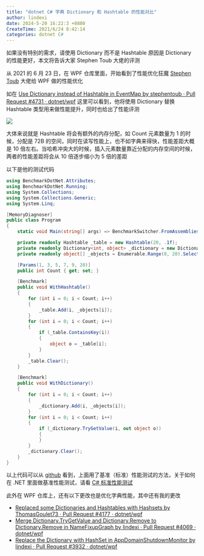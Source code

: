 ```yaml
---
title: "dotnet C# 字典 Dictionary 和 Hashtable 的性能对比"
author: lindexi
date: 2024-5-20 16:22:3 +0800
CreateTime: 2021/6/24 8:42:14
categories: dotnet C#
---
```


如果没有特别的需求，请使用 Dictionary 而不是 Hashtable 原因是 Dictionary 的性能更好，本文将告诉大家 Stephen Toub 大佬的评测

<!--more-->


<!-- CreateTime:2021/6/24 8:42:14 -->

<!-- 发布 -->

从 2021 的 6 月 23 日，在 WPF 仓库里面，开始看到了性能优化狂魔 [Stephen Toub](https://github.com/stephentoub) 大佬给 WPF 做的性能优化

如在 [Use Dictionary instead of Hashtable in EventMap by stephentoub · Pull Request #4731 · dotnet/wpf](https://github.com/dotnet/wpf/pull/4731 ) 这里可以看到，他将使用 Dictionary 替换 Hashtable 类型用来做性能提升，同时也给出了性能评测

<!-- ![](image/dotnet C# 字典 Dictionary 和 Hashtable 的性能对比/dotnet C# 字典 Dictionary 和 Hashtable 的性能对比0.png) -->

![](https://i.loli.net/2021/06/24/kXS16VgOjrLcqRi.jpg)

大体来说就是 Hashtable 将会有额外的内存分配，如 Count 元素数量为 1 的时候，分配是 72B 的空间，同时在读写性能上，也不如字典来得快，性能差距大概是 10 倍左右。当哈希冲突大的时候，插入元素数量靠近分配的内存空间的时候，两者的性能差距将会从 10 倍逐步缩小为 5 倍的差距

以下是他的测试代码

```csharp
using BenchmarkDotNet.Attributes;
using BenchmarkDotNet.Running;
using System.Collections;
using System.Collections.Generic;
using System.Linq;

[MemoryDiagnoser]
public class Program
{
    static void Main(string[] args) => BenchmarkSwitcher.FromAssemblies(new[] { typeof(Program).Assembly }).Run(args);

    private readonly Hashtable _table = new Hashtable(20, .1f);
    private readonly Dictionary<int, object> _dictionary = new Dictionary<int, object>(20);
    private readonly object[] _objects = Enumerable.Range(0, 20).Select(_ => new object()).ToArray();

    [Params(1, 3, 5, 7, 9, 20)]
    public int Count { get; set; }

    [Benchmark]
    public void WithHashtable()
    {
        for (int i = 0; i < Count; i++)
        {
            _table.Add(i, _objects[i]);
        }
        for (int i = 0; i < Count; i++)
        {
            if (_table.ContainsKey(i))
            {
                object o = _table[i];
            }
        }
        _table.Clear();
    }

    [Benchmark]
    public void WithDictionary()
    {
        for (int i = 0; i < Count; i++)
        {
            _dictionary.Add(i, _objects[i]);
        }
        for (int i = 0; i < Count; i++)
        {
            if (_dictionary.TryGetValue(i, out object o))
            {
            }
        }
        _dictionary.Clear();
    }
}
```

以上代码可以从 [github](https://github.com/dotnet/wpf/pull/4731) 看到，上面用了基准（标准）性能测试的方法，关于如何在 .NET 里面做基准性能测试，请看 [C# 标准性能测试](https://blog.lindexi.com/post/C-%E6%A0%87%E5%87%86%E6%80%A7%E8%83%BD%E6%B5%8B%E8%AF%95.html )

此外在 WPF 仓库上，还有以下更改也是优化字典性能，其中还有我的更改

- [Replaced some Dictionaries and Hashtables with Hashsets by ThomasGoulet73 · Pull Request #4177 · dotnet/wpf](https://github.com/dotnet/wpf/pull/4177 )
- [Merge Dictionary.TryGetValue and Dictionary.Remove to Dictionary.Remove in NameFixupGraph by lindexi · Pull Request #4069 · dotnet/wpf](https://github.com/dotnet/wpf/pull/4069 )
- [Replace the Dictionary with HashSet in AppDomainShutdownMonitor by lindexi · Pull Request #3932 · dotnet/wpf](https://github.com/dotnet/wpf/pull/3932 )


